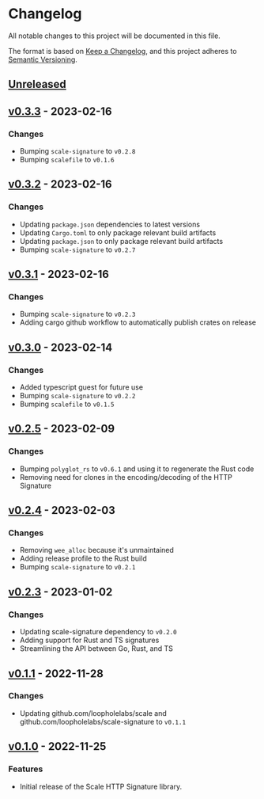 # Changelog

All notable changes to this project will be documented in this file.

The format is based on [Keep a Changelog](https://keepachangelog.com/en/1.0.0/), and this project adheres
to [Semantic Versioning](https://semver.org/spec/v2.0.0.html).

## [Unreleased]

## [v0.3.3] - 2023-02-16

### Changes

- Bumping `scale-signature` to `v0.2.8`
- Bumping `scalefile` to `v0.1.6`

## [v0.3.2] - 2023-02-16

### Changes

- Updating `package.json` dependencies to latest versions
- Updating `Cargo.toml` to only package relevant build artifacts
- Updating `package.json` to only package relevant build artifacts
- Bumping `scale-signature` to `v0.2.7`

## [v0.3.1] - 2023-02-16

### Changes

- Bumping `scale-signature` to `v0.2.3`
- Adding cargo github workflow to automatically publish crates on release

## [v0.3.0] - 2023-02-14

### Changes

- Added typescript guest for future use
- Bumping `scale-signature` to `v0.2.2`
- Bumping `scalefile` to `v0.1.5`

## [v0.2.5] - 2023-02-09

### Changes

- Bumping `polyglot_rs` to `v0.6.1` and using it to regenerate the Rust code
- Removing need for clones in the encoding/decoding of the HTTP Signature

## [v0.2.4] - 2023-02-03

### Changes

- Removing `wee_alloc` because it's unmaintained
- Adding release profile to the Rust build
- Bumping `scale-signature` to `v0.2.1`

## [v0.2.3] - 2023-01-02

### Changes

- Updating scale-signature dependency to `v0.2.0`
- Adding support for Rust and TS signatures
- Streamlining the API between Go, Rust, and TS

## [v0.1.1] - 2022-11-28

### Changes

- Updating github.com/loopholelabs/scale and github.com/loopholelabs/scale-signature to `v0.1.1`

## [v0.1.0] - 2022-11-25

### Features

- Initial release of the Scale HTTP Signature library.

[unreleased]: https://github.com/loopholelabs/scale-signature-http/compare/v0.3.3...HEAD
[v0.3.3]: https://github.com/loopholelabs/scale-signature-http/compare/v0.3.3
[v0.3.2]: https://github.com/loopholelabs/scale-signature-http/compare/v0.3.2
[v0.3.1]: https://github.com/loopholelabs/scale-signature-http/compare/v0.3.1
[v0.3.0]: https://github.com/loopholelabs/scale-signature-http/compare/v0.3.0
[v0.2.5]: https://github.com/loopholelabs/scale-signature-http/compare/v0.2.5
[v0.2.4]: https://github.com/loopholelabs/scale-signature-http/compare/v0.2.4
[v0.2.3]: https://github.com/loopholelabs/scale-signature-http/compare/v0.2.3
[v0.1.1]: https://github.com/loopholelabs/scale-signature-http/compare/v0.1.1
[v0.1.0]: https://github.com/loopholelabs/scale-signature-http/compare/v0.1.0
